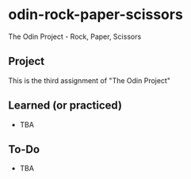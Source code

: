 # odin-rock-paper-scissors
The Odin Project - Rock, Paper, Scissors
## Project
This is the third assignment of "The Odin Project"
## Learned (or practiced)
- TBA
## To-Do
- TBA